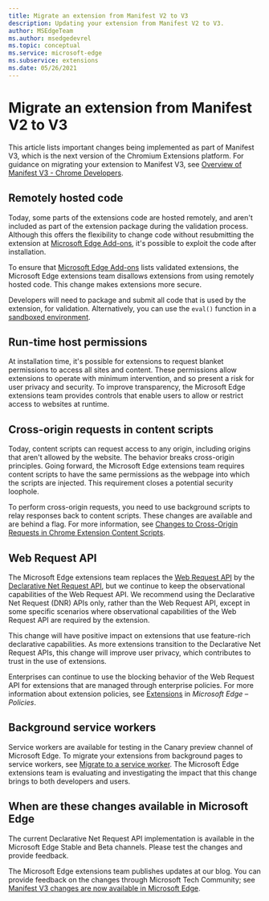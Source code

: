 ```yaml
---
title: Migrate an extension from Manifest V2 to V3
description: Updating your extension from Manifest V2 to V3.
author: MSEdgeTeam
ms.author: msedgedevrel
ms.topic: conceptual
ms.service: microsoft-edge
ms.subservice: extensions
ms.date: 05/26/2021
---
```

# Migrate an extension from Manifest V2 to V3

This article lists important changes being implemented as part of Manifest V3, which is the next version of the Chromium Extensions platform.  For guidance on migrating your extension to Manifest V3, see [Overview of Manifest V3 - Chrome Developers](https://developer.chrome.com/docs/extensions/mv3/intro/mv3-overview/).


<!-- ====================================================================== -->
## Remotely hosted code

Today, some parts of the extensions code are hosted remotely, and aren't included as part of the extension package during the validation process.  Although this offers the flexibility to change code without resubmitting the extension at [Microsoft Edge Add-ons](https://microsoftedge.microsoft.com/addons/), it's possible to exploit the code after installation.

To ensure that [Microsoft Edge Add-ons](https://microsoftedge.microsoft.com/addons/) lists validated extensions, the Microsoft Edge extensions team disallows extensions from using remotely hosted code.  This change makes extensions more secure.

Developers will need to package and submit all code that is used by the extension, for validation.  Alternatively, you can use the `eval()` function in a [sandboxed environment](https://developer.chrome.com/docs/extensions/mv2/sandboxingEval).


<!-- ====================================================================== -->
## Run-time host permissions

At installation time, it's possible for extensions to request blanket permissions to access all sites and content.  These permissions allow extensions to operate with minimum intervention, and so present a risk for user privacy and security.  To improve transparency, the Microsoft Edge extensions team provides controls that enable users to allow or restrict access to websites at runtime.


<!-- ====================================================================== -->
## Cross-origin requests in content scripts

Today, content scripts can request access to any origin, including origins that aren't allowed by the website.  The behavior breaks cross-origin principles.  Going forward, the Microsoft Edge extensions team requires content scripts to have the same permissions as the webpage into which the scripts are injected.  This requirement closes a potential security loophole.

To perform cross-origin requests, you need to use background scripts to relay responses back to content scripts.  These changes are available and are behind a flag.  For more information, see [Changes to Cross-Origin Requests in Chrome Extension Content Scripts](https://www.chromium.org/Home/chromium-security/extension-content-script-fetches).


<!-- ====================================================================== -->
## Web Request API

The Microsoft Edge extensions team replaces the [Web Request API](https://developer.chrome.com/docs/extensions/reference/webRequest) by the [Declarative Net Request API](https://developer.chrome.com/docs/extensions/reference/declarativeNetRequest), but we continue to keep the observational capabilities of the Web Request API.  We recommend using the Declarative Net Request (DNR) APIs only, rather than the Web Request API, except in some specific scenarios where observational capabilities of the Web Request API are required by the extension.

This change will have positive impact on extensions that use feature-rich declarative capabilities.  As more extensions transition to the Declarative Net Request APIs, this change will improve user privacy, which contributes to trust in the use of extensions.

Enterprises can continue to use the blocking behavior of the Web Request API for extensions that are managed through enterprise policies.  For more information about extension policies, see [Extensions](/deployedge/microsoft-edge-policies#extensions) in _Microsoft Edge – Policies_.


<!-- ====================================================================== -->
## Background service workers

Service workers are available for testing in the Canary preview channel of Microsoft Edge.  To migrate your extensions from background pages to service workers, see [Migrate to a service worker](https://developer.chrome.com/docs/extensions/develop/migrate/to-service-workers).  The Microsoft Edge extensions team is evaluating and investigating the impact that this change brings to both developers and users.


<!-- ====================================================================== -->
## When are these changes available in Microsoft Edge

The current Declarative Net Request API implementation is available in the Microsoft Edge Stable and Beta channels.  Please test the changes and provide feedback.

The Microsoft Edge extensions team publishes updates at our blog.  You can provide feedback on the changes through Microsoft Tech Community; see [Manifest V3 changes are now available in Microsoft Edge](https://techcommunity.microsoft.com/t5/articles/manifest-v3-changes-are-now-available-in-microsoft-edge/m-p/1780254).
